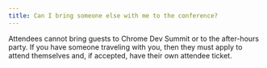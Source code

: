 ```yaml
---
title: Can I bring someone else with me to the conference?
---
```


Attendees cannot bring guests to Chrome Dev Summit or to the after-hours party. If you have someone traveling with you, then they must apply to attend themselves and, if accepted, have their own attendee ticket.
